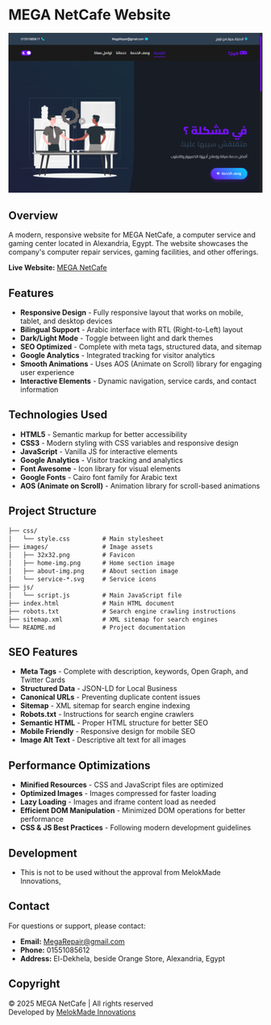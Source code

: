 # MEGA NetCafe Website

![MEGA NetCafe Logo](images/ReadmeHeader.png)

## Overview

A modern, responsive website for MEGA NetCafe, a computer service and gaming center located in Alexandria, Egypt. The website showcases the company's computer repair services, gaming facilities, and other offerings.

**Live Website:** [MEGA NetCafe](https://msmelok.github.io/mega/)

## Features

- **Responsive Design** - Fully responsive layout that works on mobile, tablet, and desktop devices
- **Bilingual Support** - Arabic interface with RTL (Right-to-Left) layout
- **Dark/Light Mode** - Toggle between light and dark themes
- **SEO Optimized** - Complete with meta tags, structured data, and sitemap
- **Google Analytics** - Integrated tracking for visitor analytics
- **Smooth Animations** - Uses AOS (Animate on Scroll) library for engaging user experience
- **Interactive Elements** - Dynamic navigation, service cards, and contact information

## Technologies Used

- **HTML5** - Semantic markup for better accessibility
- **CSS3** - Modern styling with CSS variables and responsive design
- **JavaScript** - Vanilla JS for interactive elements
- **Google Analytics** - Visitor tracking and analytics
- **Font Awesome** - Icon library for visual elements
- **Google Fonts** - Cairo font family for Arabic text
- **AOS (Animate on Scroll)** - Animation library for scroll-based animations

## Project Structure

```
├── css/
│   └── style.css         # Main stylesheet
├── images/               # Image assets
│   ├── 32x32.png         # Favicon
│   ├── home-img.png      # Home section image
│   ├── about-img.png     # About section image
│   └── service-*.svg     # Service icons
├── js/
│   └── script.js         # Main JavaScript file
├── index.html            # Main HTML document
├── robots.txt            # Search engine crawling instructions
├── sitemap.xml           # XML sitemap for search engines
└── README.md             # Project documentation
```

## SEO Features

- **Meta Tags** - Complete with description, keywords, Open Graph, and Twitter Cards
- **Structured Data** - JSON-LD for Local Business
- **Canonical URLs** - Preventing duplicate content issues
- **Sitemap** - XML sitemap for search engine indexing
- **Robots.txt** - Instructions for search engine crawlers
- **Semantic HTML** - Proper HTML structure for better SEO
- **Mobile Friendly** - Responsive design for mobile SEO
- **Image Alt Text** - Descriptive alt text for all images

## Performance Optimizations

- **Minified Resources** - CSS and JavaScript files are optimized
- **Optimized Images** - Images compressed for faster loading
- **Lazy Loading** - Images and iframe content load as needed
- **Efficient DOM Manipulation** - Minimized DOM operations for better performance
- **CSS & JS Best Practices** - Following modern development guidelines

## Development

- This is not to be used without the approval from MelokMade Innovations,



## Contact

For questions or support, please contact:

- **Email:** MegaRepair@gmail.com
- **Phone:** 01551085612
- **Address:** El-Dekhela, beside Orange Store, Alexandria, Egypt

## Copyright

© 2025 MEGA NetCafe | All rights reserved  
Developed by [MelokMade Innovations](https://msmelok.github.io/R4_2.0/)